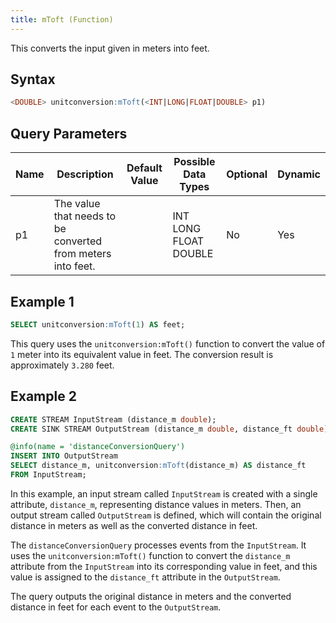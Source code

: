 ```yaml
---
title: mToft (Function)
---
```


This converts the input given in meters into feet.

## Syntax

```sql
<DOUBLE> unitconversion:mToft(<INT|LONG|FLOAT|DOUBLE> p1)
```

## Query Parameters

| Name | Description | Default Value | Possible Data Types   | Optional | Dynamic |
|------|-------------|---------------|-----------------------|----------|---------|
| p1   | The value that needs to be converted from meters into feet. |               | INT LONG FLOAT DOUBLE | No       | Yes     |

## Example 1

```sql
SELECT unitconversion:mToft(1) AS feet;
```

This query uses the `unitconversion:mToft()` function to convert the value of `1` meter into its equivalent value in feet. The conversion result is approximately `3.280` feet.

## Example 2

```sql
CREATE STREAM InputStream (distance_m double);
CREATE SINK STREAM OutputStream (distance_m double, distance_ft double);

@info(name = 'distanceConversionQuery')
INSERT INTO OutputStream
SELECT distance_m, unitconversion:mToft(distance_m) AS distance_ft
FROM InputStream;
```

In this example, an input stream called `InputStream` is created with a single attribute, `distance_m`, representing distance values in meters. Then, an output stream called `OutputStream` is defined, which will contain the original distance in meters as well as the converted distance in feet.

The `distanceConversionQuery` processes events from the `InputStream`. It uses the `unitconversion:mToft()` function to convert the `distance_m` attribute from the `InputStream` into its corresponding value in feet, and this value is assigned to the `distance_ft` attribute in the `OutputStream`.

The query outputs the original distance in meters and the converted distance in feet for each event to the `OutputStream`.
